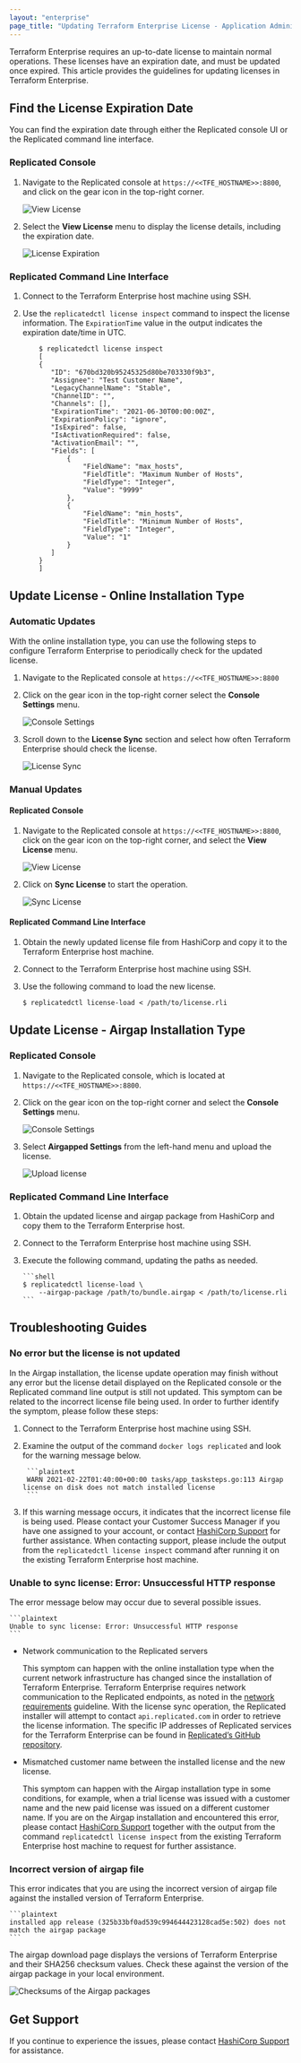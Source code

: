 ```yaml
---
layout: "enterprise"
page_title: "Updating Terraform Enterprise License - Application Administration - Terraform Enterprise"
---
```


Terraform Enterprise requires an up-to-date license to maintain normal operations. These licenses have an expiration date, and must be updated once expired. This article provides the guidelines for updating licenses in Terraform Enterprise.

## Find the License Expiration Date

You can find the expiration date through either the Replicated console UI or the Replicated command line interface.

### Replicated Console

1.  Navigate to the Replicated console at `https://<<TFE_HOSTNAME>>:8800`, and click on the gear icon in the top-right corner.

    ![View License](./images/view-license.png)

2.  Select the **View License** menu to display the license details, including the expiration date.

    ![License Expiration](./images/license-expiration.png)

### Replicated Command Line Interface

1.  Connect to the Terraform Enterprise host machine using SSH.

2.  Use the `replicatedctl license inspect` command to inspect the license information. The `ExpirationTime` value in the output indicates the expiration date/time in UTC.

    ```shell
        $ replicatedctl license inspect
        [
        {
           "ID": "670bd320b95245325d80be703330f9b3",
           "Assignee": "Test Customer Name",
           "LegacyChannelName": "Stable",
           "ChannelID": "",
           "Channels": [],
           "ExpirationTime": "2021-06-30T00:00:00Z",
           "ExpirationPolicy": "ignore",
           "IsExpired": false,
           "IsActivationRequired": false,
           "ActivationEmail": "",
           "Fields": [
               {
                   "FieldName": "max_hosts",
                   "FieldTitle": "Maximum Number of Hosts",
                   "FieldType": "Integer",
                   "Value": "9999"
               },
               {
                   "FieldName": "min_hosts",
                   "FieldTitle": "Minimum Number of Hosts",
                   "FieldType": "Integer",
                   "Value": "1"
               }
           ]
        }
        ]
    ```

## Update License - Online Installation Type

### Automatic Updates

With the online installation type, you can use the following steps to configure Terraform Enterprise to periodically check for the updated license.

1.  Navigate to the Replicated console at `https://<<TFE_HOSTNAME>>:8800`

2.  Click on the gear icon in the top-right corner select the **Console Settings** menu.

    ![Console Settings](./images/console-settings.png)

3.  Scroll down to the **License Sync** section and select how often Terraform Enterprise should check the license.

    ![License Sync](./images/license-sync.png)

### Manual Updates

#### Replicated Console

1.  Navigate to the Replicated console at `https://<<TFE_HOSTNAME>>:8800`, click on the gear icon on the top-right corner, and select the **View License** menu.

    ![View License](./images/view-license.png)

2.  Click on **Sync License** to start the operation.

    ![Sync License](./images/sync-license.png)

#### Replicated Command Line Interface

1.  Obtain the newly updated license file from HashiCorp and copy it to the Terraform Enterprise host machine.

2.  Connect to the Terraform Enterprise host machine using SSH.

3.  Use the following command to load the new license.

        $ replicatedctl license-load < /path/to/license.rli

## Update License - Airgap Installation Type

### Replicated Console

1.  Navigate to the Replicated console, which is located at `https://<<TFE_HOSTNAME>>:8800`.

2.  Click on the gear icon on the top-right corner and select the **Console Settings** menu.

    ![Console Settings](./images/console-settings.png)

3.  Select **Airgapped Settings** from the left-hand menu and upload the license.

    ![Upload license](./images/upload-license.png)

### Replicated Command Line Interface

1.  Obtain the updated license and airgap package from HashiCorp and copy them to the Terraform Enterprise host.

2.  Connect to the Terraform Enterprise host machine using SSH.

3.  Execute the following command, updating the paths as needed.

        ```shell
        $ replicatedctl license-load \
            --airgap-package /path/to/bundle.airgap < /path/to/license.rli
        ```

## Troubleshooting Guides

### No error but the license is not updated

In the Airgap installation, the license update operation may finish without any error but the license detail displayed on the Replicated console or the Replicated command line output is still not updated. This symptom can be related to the incorrect license file being used. In order to further identify the symptom, please follow these steps:

1.  Connect to the Terraform Enterprise host machine using SSH.

2.  Examine the output of the command `docker logs replicated` and look for the warning message below.

         ```plaintext
         WARN 2021-02-22T01:40:00+00:00 tasks/app_tasksteps.go:113 Airgap license on disk does not match installed license
         ```

3.  If this warning message occurs, it indicates that the incorrect license file is being used. Please contact your Customer Success Manager if you have one assigned to your account, or contact [HashiCorp Support](https://www.hashicorp.com/technical-support-services-and-policies) for further assistance. When contacting support, please include the output from the `replicatedctl license inspect` command after running it on the existing Terraform Enterprise host machine.

### Unable to sync license: Error: Unsuccessful HTTP response

The error message below may occur due to several possible issues.

    ```plaintext
    Unable to sync license: Error: Unsuccessful HTTP response
    ```

*   Network communication to the Replicated servers

    This symptom can happen with the online installation type when the current network infrastructure has changed since the installation of Terraform Enterprise. Terraform Enterprise requires network communication to the Replicated endpoints, as noted in the [network requirements](https://www.terraform.io/docs/enterprise/before-installing/network-requirements.html) guideline. With the license sync operation, the Replicated installer will attempt to contact `api.replicated.com` in order to retrieve the license information. The specific IP addresses of Replicated services for the Terraform Enterprise can be found in [Replicated’s GitHub repository](https://github.com/replicatedhq/ips/blob/master/ip_addresses.json).

*   Mismatched customer name between the installed license and the new license.

    This symptom can happen with the Airgap installation type in some conditions, for example, when a trial license was issued with a customer name and the new paid license was issued on a different customer name. If you are on the Airgap installation and encountered this error, please contact [HashiCorp Support](https://www.hashicorp.com/technical-support-services-and-policies) together with the output from the command `replicatedctl license inspect` from the existing Terraform Enterprise host machine to request for further assistance.

### Incorrect version of airgap file

This error indicates that you are using the incorrect version of airgap file against the installed version of Terraform Enterprise.

    ```plaintext
    installed app release (325b33bf0ad539c994644423128cad5e:502) does not match the airgap package
    ```

The airgap download page displays the versions of Terraform Enterprise and their SHA256 checksum values. Check these against the version of the airgap package in your local environment.

![Checksums of the Airgap packages](./images/airgap-checksum.png)

## Get Support

If you continue to experience the issues, please contact [HashiCorp Support](https://www.hashicorp.com/technical-support-services-and-policies) for assistance.
